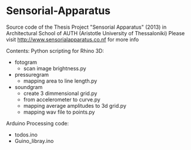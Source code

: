 # Sensorial-Apparatus
Source code of the Thesis Project "Sensorial Apparatus" (2013)
in Architectural School of AUTH (Aristotle University of Thessaloniki) 
Please visit http://www.sensorialapparatus.co.nf for more info

Contents:
Python scripting for Rhino 3D:
  - fotogram
    - scan image brightness.py
  - pressuregram
    - mapping area to line length.py
  - soundgram
    - create 3 dimmensional grid.py
    - from accelerometer to curve.py
    - mapping average amplitudes to 3d grid.py
    - mapping wav file to points.py
      
Arduino Processing code:
   - todos.ino
   - Guino_libray.ino


